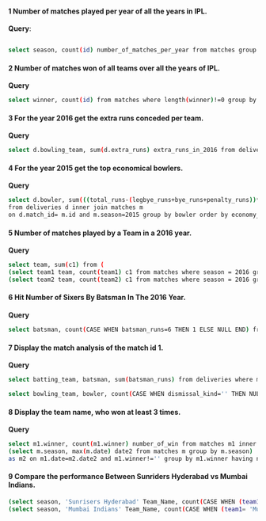 #### 1 Number of matches played per year of all the years in IPL.

**Query**:
```bash

select season, count(id) number_of_matches_per_year from matches group by season order by season asc;
```

#### 2 Number of matches won of all teams over all the years of IPL.

**Query**

```bash
select winner, count(id) from matches where length(winner)!=0 group by winner order by winner;
```

#### 3 For the year 2016 get the extra runs conceded per team.

**Query**

```bash
select d.bowling_team, sum(d.extra_runs) extra_runs_in_2016 from deliveries d inner join matches m on d.match_id = m.id and m.season=2016 group by d.bowling_team order by d.bowling_team;
```

#### 4 For the year 2015 get the top economical bowlers.

**Query**

```bash
select d.bowler, sum(((total_runs-(legbye_runs+bye_runs+penalty_runs))*6))/sum(CASE WHEN wide_runs!=0 THEN 0 WHEN noball_runs!=0 THEN 0 ELSE 1 END) economy_of_bowler
from deliveries d inner join matches m
on d.match_id= m.id and m.season=2015 group by bowler order by economy_of_bowler;
```

#### 5 Number of matches played by a Team in a 2016 year.

**Query**

```bash
select team, sum(c1) from (
(select team1 team, count(team1) c1 from matches where season = 2016 group by team1) union all
(select team2 team, count(team2) c1 from matches where season = 2016 group by team2)) abc group by team;
```

#### 6 Hit Number of Sixers By Batsman In The 2016 Year.

**Query**

```bash
select batsman, count(CASE WHEN batsman_runs=6 THEN 1 ELSE NULL END) from deliveries d inner join matches m on d.match_id= m.id and m.season=2016 group by batsman;
```

#### 7 Display the match analysis of the match id 1.

**Query**

```bash
select batting_team, batsman, sum(batsman_runs) from deliveries where match_id=1 group by batting_team, batsman;

select bowling_team, bowler, count(CASE WHEN dismissal_kind='' THEN NULL WHEN dismissal_kind='run out' THEN NULL ELSE 1 END) from deliveries where match_id=1 group by bowling_team, bowler;

```

#### 8 Display the team name, who won at least 3 times.

**Query**

```bash
select m1.winner, count(m1.winner) number_of_win from matches m1 inner join
(select m.season, max(m.date) date2 from matches m group by m.season)
as m2 on m1.date=m2.date2 and m1.winner!='' group by m1.winner having number_of_win>=3 order by number_of_win desc;
```

#### 9 Compare the performance Between Sunriders Hyderabad vs Mumbai Indians.

```bash
(select season, 'Sunrisers Hyderabad' Team_Name, count(CASE WHEN (team1= 'Sunrisers Hyderabad' OR team2= 'Sunrisers Hyderabad') AND winner='Sunrisers Hyderabad' THEN 1 ELSE NULL END) number_of_wins, count(if((team1= 'Sunrisers Hyderabad' OR team2= 'Sunrisers Hyderabad') AND winner<>'Sunrisers Hyderabad', 1, NULL)) number_of_loss from matches group by season order by season) UNION ALL
(select season, 'Mumbai Indians' Team_Name, count(CASE WHEN (team1= 'Mumbai Indians' OR team2= 'Mumbai Indians') AND winner='Mumbai Indians' THEN 1 ELSE NULL END) number_of_wins, count(if((team1= 'Mumbai Indians' OR team2= 'Mumbai Indians') AND winner<>'Mumbai Indians', 1, NULL)) number_of_loss from matches group by season order by season);
```
